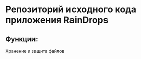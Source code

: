 <h1 allign=center> Репозиторий исходного кода приложения RainDrops</h1>

<h2 allign=right>Функции:</h2>
<p>Хранение и защита файлов</p>
